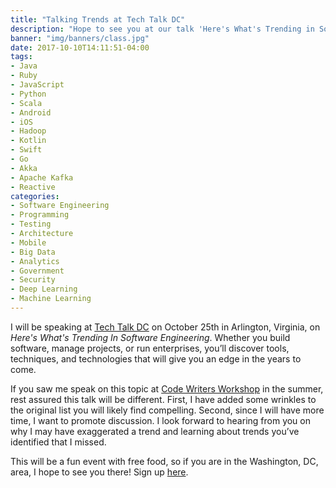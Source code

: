 ```yaml
---
title: "Talking Trends at Tech Talk DC"
description: "Hope to see you at our talk 'Here's What's Trending in Software Engineering.'"
banner: "img/banners/class.jpg"
date: 2017-10-10T14:11:51-04:00
tags:
- Java
- Ruby
- JavaScript
- Python
- Scala
- Android
- iOS
- Hadoop
- Kotlin
- Swift
- Go
- Akka
- Apache Kafka
- Reactive
categories: 
- Software Engineering
- Programming
- Testing
- Architecture
- Mobile
- Big Data
- Analytics
- Government 
- Security
- Deep Learning
- Machine Learning
---
```


I will be speaking at [Tech Talk DC](https://www.meetup.com/TechTalkDC/events/243181157/) on October 25th in
Arlington, Virginia, on *Here's What's Trending In Software Engineering*. Whether you build software, manage projects, 
or run enterprises, you’ll discover tools, techniques, and technologies that will give you an edge in the years to come.

If you saw me speak on this topic at 
[Code Writers Workshop](/blog/2017/06/05/speaking-at-code-writers-workshop-2017/) in the summer, rest assured this talk will be different.
First, I have added some wrinkles to the original list you will likely find compelling. Second, since I will have more time,
I want to promote discussion. I look forward to hearing from you on why I may have exaggerated a trend and learning about trends 
you’ve identified that I missed.

This will be a fun event with free food, so if you are in the Washington, DC, area, I hope to see you there! 
Sign up [here](https://www.meetup.com/TechTalkDC/events/243181157/).